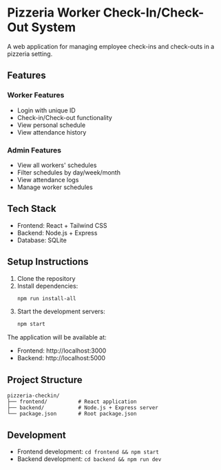 # Pizzeria Worker Check-In/Check-Out System

A web application for managing employee check-ins and check-outs in a pizzeria setting.

## Features

### Worker Features
- Login with unique ID
- Check-in/Check-out functionality
- View personal schedule
- View attendance history

### Admin Features
- View all workers' schedules
- Filter schedules by day/week/month
- View attendance logs
- Manage worker schedules

## Tech Stack
- Frontend: React + Tailwind CSS
- Backend: Node.js + Express
- Database: SQLite

## Setup Instructions

1. Clone the repository
2. Install dependencies:
   ```bash
   npm run install-all
   ```
3. Start the development servers:
   ```bash
   npm start
   ```

The application will be available at:
- Frontend: http://localhost:3000
- Backend: http://localhost:5000

## Project Structure
```
pizzeria-checkin/
├── frontend/          # React application
├── backend/           # Node.js + Express server
└── package.json       # Root package.json
```

## Development
- Frontend development: `cd frontend && npm start`
- Backend development: `cd backend && npm run dev` 